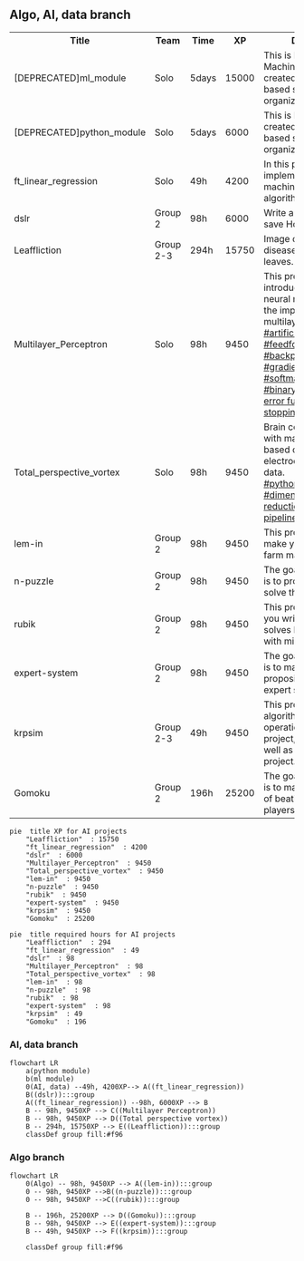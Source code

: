 
## Algo, AI, data branch

<table>
<tr><th>Title</th><th>Team</th><th>Time</th><th>XP</th><th>Description</th></tr>
<tr><td>[DEPRECATED]ml_module <td>Solo<td>5days<td>15000<td>This is Bootcamp Machine Learning created by the Paris-based student organization 42 AI.</tr>
<tr><td>[DEPRECATED]python_module <td>Solo<td>5days<td>6000<td>This is Bootcamp Python created by the Paris-based student organization 42 AI.</tr>
<tr><td>ft_linear_regression <td>Solo<td>49h<td>4200<td>In this project, you will implement your first machine learning algorithm.</tr>
<tr><td>dslr <td>Group 2<td>98h<td>6000<td>Write a classifier and save Hogwarts!</tr>
<tr><td>Leaffliction <td>Group 2-3<td>294h<td>15750<td>Image classification by disease recognition on leaves.</tr>
<tr>
	<td>Multilayer_Perceptron 
	<td>Solo
	<td>98h
	<td>9450
	<td>This project is an introduction to artificial neural networks, with the implementation of a multilayer perceptron.<br>
		<a href="https://www.google.com/search?q=artificial neural network" target="_blank">#artificial neural network</a>
		<a href="https://www.google.com/search?q=feedforward" target="_blank">#feedforward</a>
		<a href="https://www.google.com/search?q=backpropagation" target="_blank">#backpropagation</a>
		<a href="https://www.google.com/search?q=gradient descent" target="_blank">#gradient descent</a>
		<a href="https://www.google.com/search?q=softmax function" target="_blank">#softmax function</a>
		<a href="https://en.wikipedia.org/wiki/Cross_entropy#Cross-entropy_error_function_and_logistic_regression" target="_blank">#binary cross-entropy error function</a>
		<a href="https://en.wikipedia.org/wiki/Early_stopping" target="_blank">#early stopping</a>
</tr>
<tr>
	<td>Total_perspective_vortex</td>
	<td>Solo</td>
	<td>98h</td>
	<td>9450</td>
	<td>Brain computer interface with machine learning based on electroencephalographic data. <br>
		<a href="https://www.google.com/search?q=python MNE" target="_blank">#python MNE</a>
		<a href="https://www.google.com/search?q=EEG" target="_blank">#EEG</a>
		<a href="https://www.google.com/search?q=dimensionality reduction" target="_blank">#dimensionality reduction</a>
		<a href="https://www.google.com/search?q=scikit-learn pipeline" target="_blank">#scikit-learn pipeline</a>
	</td>
</tr><tr><td>lem-in <td>Group 2<td>98h<td>9450<td>This project is meant to make you code an ant farm manager.</tr>
<tr><td>n-puzzle <td>Group 2<td>98h<td>9450<td>The goal of this project is to programmatically solve the N-puzzle.</tr>
<tr><td>rubik <td>Group 2<td>98h<td>9450<td>This project will make you write a program that solves Rubik’s Cubes with minimum spins.</tr>
<tr><td>expert-system <td>Group 2<td>98h<td>9450<td>The goal of this project is to make a propositional calculus expert system.</tr>
<tr><td>krpsim <td>Group 2-3<td>49h<td>9450<td>This project may be an algorithmic project, an operational research project, an AI project as well as an industrial project... As you like.</tr>
<tr><td>Gomoku <td>Group 2<td>196h<td>25200<td>The goal of this project is to make an AI capable of beating human players at Gomoku.</tr>
</table>

```mermaid
pie  title XP for AI projects
	"Leaffliction"  : 15750
	"ft_linear_regression"  : 4200
	"dslr"  : 6000
	"Multilayer_Perceptron"  : 9450
	"Total_perspective_vortex"  : 9450
	"lem-in"  : 9450
	"n-puzzle"  : 9450
	"rubik"  : 9450
	"expert-system"  : 9450
	"krpsim"  : 9450
	"Gomoku"  : 25200
```

```mermaid
pie  title required hours for AI projects
	"Leaffliction"  : 294
	"ft_linear_regression"  : 49
	"dslr"  : 98
	"Multilayer_Perceptron"  : 98
	"Total_perspective_vortex"  : 98
	"lem-in"  : 98
	"n-puzzle"  : 98
	"rubik"  : 98
	"expert-system"  : 98
	"krpsim"  : 49
	"Gomoku"  : 196
```


### AI, data branch
```mermaid
flowchart LR
	a(python module)
	b(ml module)
	0(AI, data) --49h, 4200XP--> A((ft_linear_regression))
	B((dslr)):::group
	A((ft_linear_regression)) --98h, 6000XP --> B
	B -- 98h, 9450XP --> C((Multilayer Perceptron))
	B -- 98h, 9450XP --> D((Total perspective vortex))
	B -- 294h, 15750XP --> E((Leaffliction)):::group
    classDef group fill:#f96
```

### Algo branch
```mermaid
flowchart LR
	0(Algo) -- 98h, 9450XP --> A((lem-in)):::group
	0 -- 98h, 9450XP -->B((n-puzzle)):::group
	0 -- 98h, 9450XP -->C((rubik)):::group
	
	B -- 196h, 25200XP --> D((Gomoku)):::group
	B -- 98h, 9450XP --> E((expert-system)):::group
	B -- 49h, 9450XP --> F((krpsim)):::group

    classDef group fill:#f96
```
